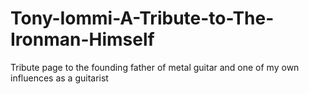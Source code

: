 # Tony-Iommi-A-Tribute-to-The-Ironman-Himself
Tribute page to the founding father of metal guitar and one of my own influences as a guitarist
